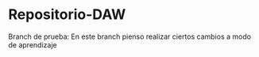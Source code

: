 # Repositorio-DAW

Branch de prueba:
En este branch pienso realizar ciertos cambios a modo de aprendizaje 
